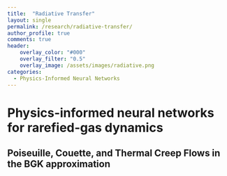 ```yaml
---
title:  "Radiative Transfer"
layout: single
permalink: /research/radiative-transfer/
author_profile: true
comments: true
header:
    overlay_color: "#000"
    overlay_filter: "0.5"
    overlay_image: /assets/images/radiative.png
categories:
  - Physics-Informed Neural Networks
---
```


<h1>
Physics-informed neural networks for rarefied-gas dynamics
</h2>

<h2>
Poiseuille, Couette, and Thermal Creep Flows in the BGK approximation
</h2>

<font size="2">
</font>